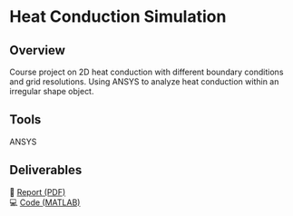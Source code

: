 # Heat Conduction Simulation

## Overview
Course project on 2D heat conduction with different boundary conditions and grid resolutions. Using ANSYS to analyze heat conduction within an irregular shape object. 

## Tools
ANSYS

## Deliverables
📄 [Report (PDF)](Report.pdf)  
💻 [Code (MATLAB)](conduction.m)  
